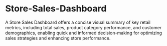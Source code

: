 # Store-Sales-Dashboard
 A Store Sales Dashboard offers a concise visual summary of key retail metrics, including total sales, product category performance, and customer demographics, enabling quick and informed decision-making for optimizing sales strategies and enhancing store performance.
